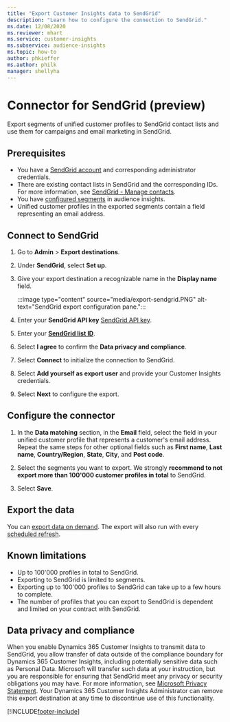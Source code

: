 ```yaml
---
title: "Export Customer Insights data to SendGrid"
description: "Learn how to configure the connection to SendGrid."
ms.date: 12/08/2020
ms.reviewer: mhart
ms.service: customer-insights
ms.subservice: audience-insights
ms.topic: how-to
author: phkieffer
ms.author: philk
manager: shellyha
---
```


# Connector for SendGrid (preview)

Export segments of unified customer profiles to SendGrid contact lists and use them for campaigns and email marketing in SendGrid. 

## Prerequisites

-	You have a [SendGrid account](https://sendgrid.com/) and corresponding administrator credentials.
-	There are existing contact lists in SendGrid and the corresponding IDs. For more information, see [SendGrid - Manage contacts](https://sendgrid.com/docs/ui/managing-contacts/create-and-manage-contacts/#manage-contacts).
-	You have [configured segments](segments.md) in audience insights.
-	Unified customer profiles in the exported segments contain a field representing an email address.

## Connect to SendGrid

1. Go to **Admin** > **Export destinations**.

1. Under **SendGrid**, select **Set up**.

1. Give your export destination a recognizable name in the **Display name** field.

   :::image type="content" source="media/export-sendgrid.PNG" alt-text="SendGrid export configuration pane.":::

1. Enter your **SendGrid API key** [SendGrid API key](https://sendgrid.com/docs/ui/account-and-settings/api-keys/).

1. Enter your **[SendGrid list ID](https://sendgrid.com/docs/ui/managing-contacts/create-and-manage-contacts/#manage-contacts)**.

1. Select **I agree** to confirm the **Data privacy and compliance**.

1. Select **Connect** to initialize the connection to SendGrid.

1. Select **Add yourself as export user** and provide your Customer Insights credentials.

1. Select **Next** to configure the export.

## Configure the connector

1. In the **Data matching** section, in the **Email** field, select the field in your unified customer profile that represents a customer's email address. Repeat the same steps for other optional fields such as **First name**, **Last name**, **Country/Region**, **State**, **City**, and **Post code**.

1. Select the segments you want to export. We strongly **recommend to not export more than 100'000 customer profiles in total** to SendGrid. 

1. Select **Save**.

## Export the data

You can [export data on demand](export-destinations.md). The export will also run with every [scheduled refresh](system.md#schedule-tab).

## Known limitations

- Up to 100'000 profiles in total to SendGrid.
- Exporting to SendGrid is limited to segments.
- Exporting up to 100'000 profiles to SendGrid can take up to a few hours to complete. 
- The number of profiles that you can export to SendGrid is dependent and limited on your contract with SendGrid.

## Data privacy and compliance

When you enable Dynamics 365 Customer Insights to transmit data to SendGrid, you allow transfer of data outside of the compliance boundary for Dynamics 365 Customer Insights, including potentially sensitive data such as Personal Data. Microsoft will transfer such data at your instruction, but you are responsible for ensuring that SendGrid meet any privacy or security obligations you may have. For more information, see [Microsoft Privacy Statement](https://go.microsoft.com/fwlink/?linkid=396732).
Your Dynamics 365 Customer Insights Administrator can remove this export destination at any time to discontinue use of this functionality.


[!INCLUDE[footer-include](../includes/footer-banner.md)]